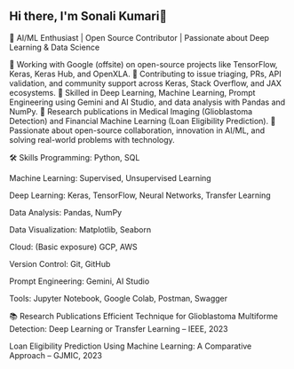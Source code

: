 ## Hi there, I'm Sonali Kumari👋

🧠 AI/ML Enthusiast | Open Source Contributor | Passionate about Deep Learning & Data Science

🔹 Working with Google (offsite) on open-source projects like TensorFlow, Keras, Keras Hub, and OpenXLA.
🔹 Contributing to issue triaging, PRs, API validation, and community support across Keras, Stack Overflow, and JAX ecosystems.
🔹 Skilled in Deep Learning, Machine Learning, Prompt Engineering using Gemini and AI Studio, and data analysis with Pandas and NumPy.
🔹 Research publications in Medical Imaging (Glioblastoma Detection) and Financial Machine Learning (Loan Eligibility Prediction).
🔹 Passionate about open-source collaboration, innovation in AI/ML, and solving real-world problems with technology.

🛠️ Skills
Programming: Python, SQL

Machine Learning: Supervised, Unsupervised Learning

Deep Learning: Keras, TensorFlow, Neural Networks, Transfer Learning

Data Analysis: Pandas, NumPy

Data Visualization: Matplotlib, Seaborn

Cloud: (Basic exposure) GCP, AWS

Version Control: Git, GitHub

Prompt Engineering: Gemini, AI Studio

Tools: Jupyter Notebook, Google Colab, Postman, Swagger

📚 Research Publications
Efficient Technique for Glioblastoma Multiforme Detection: Deep Learning or Transfer Learning – IEEE, 2023

Loan Eligibility Prediction Using Machine Learning: A Comparative Approach – GJMIC, 2023

